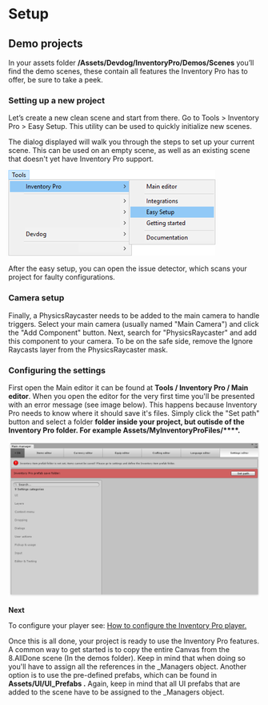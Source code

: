 # Setup

## Demo projects

In your assets folder **/Assets/Devdog/InventoryPro/Demos/Scenes** you’ll find the demo scenes, these contain all features the Inventory Pro has to offer, be sure to take a peek.

### Setting up a new project

Let’s create a new clean scene and start from there. Go to Tools > Inventory Pro > Easy Setup. This utility can be used to quickly initialize new scenes.

The dialog displayed will walk you through the steps to set up your current scene. This can be used on an empty scene, as well as an existing scene that doesn't yet have Inventory Pro support.

![](Assets/EasySetup.png)

After the easy setup, you can open the issue detector, which scans your project for faulty configurations.

### Camera setup

Finally, a PhysicsRaycaster needs to be added to the main camera to handle triggers. Select your main camera (usually named "Main Camera") and click the "Add Component" button. Next, search for "PhysicsRaycaster" and add this component to your camera. To be on the safe side, remove the Ignore Raycasts layer from the PhysicsRaycaster mask.

### Configuring the settings

First open the Main editor it can be found at **Tools / Inventory Pro / Main editor**. When you open the editor for the very first time you'll be presented with an error message (see image below). This happens because Inventory Pro needs to know where it should save it's files. Simply click the "Set path" button and select a folder **folder inside your project, but outisde of the Inventory Pro folder. For example Assets/MyInventoryProFiles/****.**

![](Assets/SettingsEditor.png)

**Next**

To configure your player see:  [How to configure the Inventory Pro player.](ConfigurePlayer.md)

Once this is all done, your project is ready to use the Inventory Pro features. A common way to get started is to copy the entire Canvas from the 8.AllDone scene (In the demos folder). Keep in mind that when doing so you'll have to assign all the references in the _Managers object. Another option is to use the pre-defined prefabs, which can be found in **Assets/UI/UI_Prefabs .** Again, keep in mind that all UI prefabs that are added to the scene have to be assigned to the _Managers object.